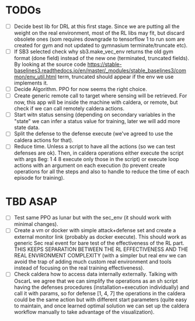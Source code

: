 # TODOs

- [ ] Decide best lib for DRL at this first stage. Since we are putting all the weight on the real environment, most of the RL libs may fit, but discard obsolete ones (som requires downgrade to tensorflow 1 to run som are created for gym and not updated to gymnasium terminate/truncate etc). 
- [ ] If SB3 selected check why sb3.make_vec_env returns the old gym format (done field) instead of the new one (terminated, truncated fields). By looking at the source code https://stable-baselines3.readthedocs.io/en/master/_modules/stable_baselines3/common/env_util.html term, truncated should appear if the env we use implements it.
- [ ] Decide Algorithm. PPO for now seems the right choice.
- [ ] Create generic remote call to target where sensing will be retrieved. For now, this app will be inside the machine with caldera, or remote, but check if we can call remotely caldera actions.
- [ ] Start witn status sensing (depending on secondary variables in the "state" we can infer a status value for training, later we will add more state data.
- [ ] Split the defense to the defense execute (we've agreed to use the caldera actions for that).
- [ ] Reduce time. Unless a script to have all the actions (so we can test defenses are ok). Then, in caldera operations either execute the script with args 8eg: 1 4 8 execute only those in the script) or execute loop actions with an argument on each execution (to prevent create operations for all the steps and also to handle to reduce the time of each episode for training).

# TBD ASAP
- [ ] Test same PPO as lunar but with the sec_env (it should work with minimal changes).
- [ ] Create a vm or docker with simple attack+defense set and create a external monitor link (probably as docker execute). This should work as generic Sec real event for bare test of the effectiveness of the RL part. THIS KEEPS SEPARATION BETWEEN THE RL EFFECTIVENESS AND THE REAL ENVIRONMENT COMPLEXITY (with a simpler but real env we can avoid the trap of adding much custom real environment and tools instead of focusing on the real training effectiveness).
- [ ] Check caldera how to access data internally externally. Talking with OscarL we agree that we can simplify the operations as an sh script having the defenses procedures (installation+execution individually) and call it with params, so for defense [1, 4, 7] the operations in the caldera could be the same action but with different start parameters (quite easy to maintain, and once learned optimal solution we can set up the caldera workflow manually to take advantage of the visualization).